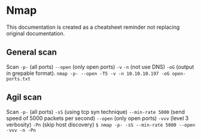 # Nmap
This documentation is created as a cheatsheet reminder not replacing original documentation.

## General scan
Scan `-p-` (all ports) `--open` (only open ports) `-v` `-n` (not use DNS) `-oG` (output in grepable format).
`nmap -p- --open -T5 -v -n 10.10.10.197 -oG open-ports.txt`

## Agil scan
Scan `-p-` (all ports) `-sS` (using tcp syn technique) `--min-rate 5000` (send speed of 5000 packets per second) `--open` (only open ports) `-vvv` (level 3 verbosity) `-Pn` (skip host discovery)
`$ nmap -p- -sS --min-rate 5000 --open -vvv -n -Pn`



